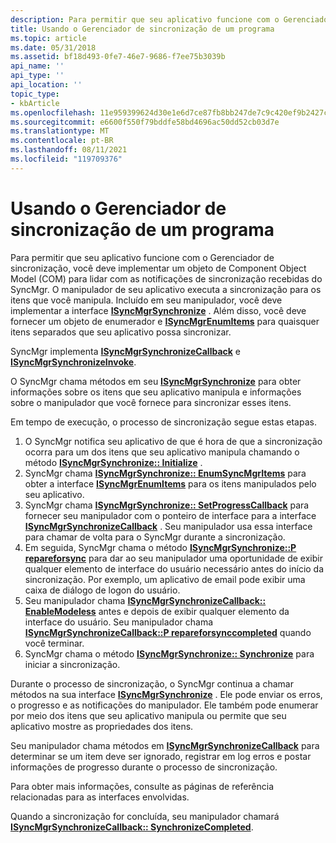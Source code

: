 ```yaml
---
description: Para permitir que seu aplicativo funcione com o Gerenciador de sincronização, você deve implementar um objeto de Component Object Model (COM) para lidar com as notificações de sincronização recebidas do SyncMgr.
title: Usando o Gerenciador de sincronização de um programa
ms.topic: article
ms.date: 05/31/2018
ms.assetid: bf18d493-0fe7-46e7-9686-f7ee75b3039b
api_name: ''
api_type: ''
api_location: ''
topic_type:
- kbArticle
ms.openlocfilehash: 11e959399624d30e1e6d7ce87fb8bb247de7c9c420ef9b2427c7b9bdeb00e7f4
ms.sourcegitcommit: e6600f550f79bddfe58bd4696ac50dd52cb03d7e
ms.translationtype: MT
ms.contentlocale: pt-BR
ms.lasthandoff: 08/11/2021
ms.locfileid: "119709376"
---
```

# <a name="using-synchronization-manager-from-a-program"></a>Usando o Gerenciador de sincronização de um programa

Para permitir que seu aplicativo funcione com o Gerenciador de sincronização, você deve implementar um objeto de Component Object Model (COM) para lidar com as notificações de sincronização recebidas do SyncMgr. O manipulador de seu aplicativo executa a sincronização para os itens que você manipula. Incluído em seu manipulador, você deve implementar a interface [**ISyncMgrSynchronize**](/windows/desktop/api/Mobsync/nn-mobsync-isyncmgrsynchronize) . Além disso, você deve fornecer um objeto de enumerador e [**ISyncMgrEnumItems**](/windows/desktop/api/mobsync/nn-mobsync-isyncmgrenumitems) para quaisquer itens separados que seu aplicativo possa sincronizar.

SyncMgr implementa [**ISyncMgrSynchronizeCallback**](/windows/desktop/api/mobsync/nn-mobsync-isyncmgrsynchronizecallback) e [**ISyncMgrSynchronizeInvoke**](/windows/desktop/api/Mobsync/nn-mobsync-isyncmgrsynchronizeinvoke).

O SyncMgr chama métodos em seu [**ISyncMgrSynchronize**](/windows/desktop/api/Mobsync/nn-mobsync-isyncmgrsynchronize) para obter informações sobre os itens que seu aplicativo manipula e informações sobre o manipulador que você fornece para sincronizar esses itens.

Em tempo de execução, o processo de sincronização segue estas etapas.

1.  O SyncMgr notifica seu aplicativo de que é hora de que a sincronização ocorra para um dos itens que seu aplicativo manipula chamando o método [**ISyncMgrSynchronize:: Initialize**](/windows/desktop/api/Mobsync/nf-mobsync-isyncmgrsynchronize-initialize) .
2.  SyncMgr chama [**ISyncMgrSynchronize:: EnumSyncMgrItems**](/windows/desktop/api/Mobsync/nf-mobsync-isyncmgrsynchronize-enumsyncmgritems) para obter a interface [**ISyncMgrEnumItems**](/windows/desktop/api/mobsync/nn-mobsync-isyncmgrenumitems) para os itens manipulados pelo seu aplicativo.
3.  SyncMgr chama [**ISyncMgrSynchronize:: SetProgressCallback**](/windows/desktop/api/Mobsync/nf-mobsync-isyncmgrsynchronize-setprogresscallback) para fornecer seu manipulador com o ponteiro de interface para a interface [**ISyncMgrSynchronizeCallback**](/windows/desktop/api/mobsync/nn-mobsync-isyncmgrsynchronizecallback) . Seu manipulador usa essa interface para chamar de volta para o SyncMgr durante a sincronização.
4.  Em seguida, SyncMgr chama o método [**ISyncMgrSynchronize::P repareforsync**](/windows/desktop/api/Mobsync/nf-mobsync-isyncmgrsynchronize-prepareforsync) para dar ao seu manipulador uma oportunidade de exibir qualquer elemento de interface do usuário necessário antes do início da sincronização. Por exemplo, um aplicativo de email pode exibir uma caixa de diálogo de logon do usuário.
5.  Seu manipulador chama [**ISyncMgrSynchronizeCallback:: EnableModeless**](/windows/desktop/api/Mobsync/nf-mobsync-isyncmgrsynchronizecallback-enablemodeless) antes e depois de exibir qualquer elemento da interface do usuário. Seu manipulador chama [**ISyncMgrSynchronizeCallback::P repareforsynccompleted**](/windows/desktop/api/Mobsync/nf-mobsync-isyncmgrsynchronizecallback-prepareforsynccompleted) quando você terminar.
6.  SyncMgr chama o método [**ISyncMgrSynchronize:: Synchronize**](/windows/desktop/api/Mobsync/nf-mobsync-isyncmgrsynchronize-synchronize) para iniciar a sincronização.

Durante o processo de sincronização, o SyncMgr continua a chamar métodos na sua interface [**ISyncMgrSynchronize**](/windows/desktop/api/Mobsync/nn-mobsync-isyncmgrsynchronize) . Ele pode enviar os erros, o progresso e as notificações do manipulador. Ele também pode enumerar por meio dos itens que seu aplicativo manipula ou permite que seu aplicativo mostre as propriedades dos itens.

Seu manipulador chama métodos em [**ISyncMgrSynchronizeCallback**](/windows/desktop/api/mobsync/nn-mobsync-isyncmgrsynchronizecallback) para determinar se um item deve ser ignorado, registrar em log erros e postar informações de progresso durante o processo de sincronização.

Para obter mais informações, consulte as páginas de referência relacionadas para as interfaces envolvidas.

Quando a sincronização for concluída, seu manipulador chamará [**ISyncMgrSynchronizeCallback:: SynchronizeCompleted**](/windows/desktop/api/Mobsync/nf-mobsync-isyncmgrsynchronizecallback-synchronizecompleted).

 

 



